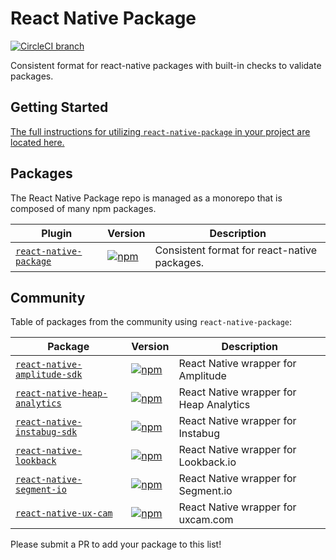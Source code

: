 # React Native Package

[![CircleCI branch](https://img.shields.io/circleci/project/github/negativetwelve/react-native-package/master.svg)](https://circleci.com/gh/negativetwelve/react-native-package)

Consistent format for react-native packages with built-in checks to validate packages.

## Getting Started

[The full instructions for utilizing `react-native-package` in your project are located here.](/packages/react-native-package#readme)

## Packages

The React Native Package repo is managed as a monorepo that is composed of many npm packages.

Plugin | Version | Description
-------|---------|------------
[`react-native-package`](/packages/react-native-package) | [![npm](https://img.shields.io/npm/v/react-native-package.svg)][npm-package] | Consistent format for react-native packages.

[npm-package]: https://www.npmjs.com/package/react-native-package

## Community

Table of packages from the community using `react-native-package`:

Package | Version | Description
--------|---------| -----------
[`react-native-amplitude-sdk`][gh-amplitude-sdk] | [![npm](https://img.shields.io/npm/v/react-native-amplitude-sdk.svg)][npm-amplitude-sdk] | React Native wrapper for Amplitude
[`react-native-heap-analytics`][gh-heap-analytics] | [![npm](https://img.shields.io/npm/v/react-native-heap-analytics.svg)][npm-heap-analytics] | React Native wrapper for Heap Analytics
[`react-native-instabug-sdk`][gh-instabug-sdk] | [![npm](https://img.shields.io/npm/v/react-native-instabug-sdk.svg)][npm-instabug-sdk] | React Native wrapper for Instabug
[`react-native-lookback`][gh-lookback] | [![npm](https://img.shields.io/npm/v/react-native-lookback.svg)][npm-lookback] | React Native wrapper for Lookback.io
[`react-native-segment-io`][gh-segment-io] | [![npm](https://img.shields.io/npm/v/react-native-segment-io.svg)][npm-segment-io] | React Native wrapper for Segment.io
[`react-native-ux-cam`][gh-ux-cam] | [![npm](https://img.shields.io/npm/v/react-native-ux-cam.svg)][npm-ux-cam] | React Native wrapper for uxcam.com

Please submit a PR to add your package to this list!

[gh-amplitude-sdk]: https://github.com/negativetwelve/react-native-amplitude-sdk
[gh-heap-analytics]: https://github.com/negativetwelve/react-native-heap-analytics
[gh-instabug-sdk]: https://github.com/negativetwelve/react-native-instabug-sdk
[gh-lookback]: https://github.com/negativetwelve/react-native-lookback
[gh-segment-io]: https://github.com/negativetwelve/react-native-segment-io
[gh-ux-cam]: https://github.com/negativetwelve/react-native-ux-cam

[npm-amplitude-sdk]: https://www.npmjs.com/package/react-native-amplitude-sdk
[npm-heap-analytics]: https://www.npmjs.com/package/react-native-heap-analytics
[npm-instabug-sdk]: https://www.npmjs.com/package/react-native-instabug-sdk
[npm-lookback]: https://www.npmjs.com/package/react-native-lookback
[npm-segment-io]: https://www.npmjs.com/package/react-native-segment-io
[npm-ux-cam]: https://www.npmjs.com/package/react-native-ux-cam
